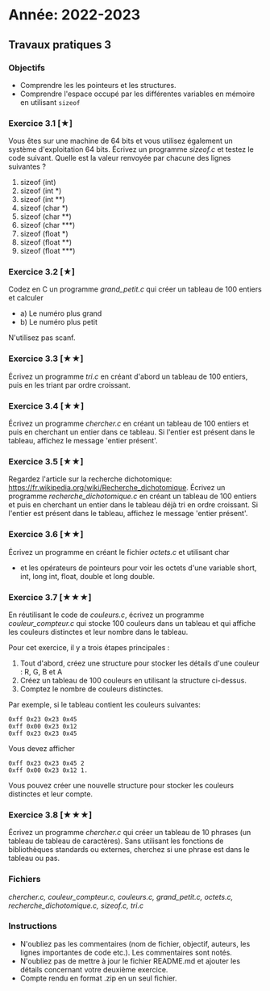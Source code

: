 # Année: 2022-2023

## Travaux pratiques 3

### Objectifs

-   Comprendre les les pointeurs et les structures.
-   Comprendre l'espace occupé par les différentes variables en mémoire en utilisant `sizeof`

### Exercice 3.1 [★]


Vous êtes sur une machine de 64 bits et vous utilisez également un
système d'exploitation 64 bits. Écrivez un programme *sizeof.c* et
testez le code suivant. Quelle est la valeur renvoyée par chacune des
lignes suivantes ?

1.  sizeof (int)
2.  sizeof (int *)
3.  sizeof (int **)
4.  sizeof (char *)
5.  sizeof (char **)
6.  sizeof (char ***)
7.  sizeof (float *)
8.  sizeof (float **)
9.  sizeof (float ***)


### Exercice 3.2 [★]


Codez en C un programme *grand_petit.c* qui créer un tableau de 100
entiers et calculer

-   a) Le numéro plus grand
-   b) Le numéro plus petit

N'utilisez pas scanf.


### Exercice 3.3 [★★]


Écrivez un programme *tri.c* en créant d'abord un tableau de 100
entiers, puis en les triant par ordre croissant.


### Exercice 3.4 [★★]


Écrivez un programme *chercher.c* en créant un tableau de 100 entiers et
puis en cherchant un entier dans ce tableau. Si l'entier est présent
dans le tableau, affichez le message 'entier présent'.


### Exercice 3.5 [★★]


Regardez l'article sur la recherche dichotomique:
<https://fr.wikipedia.org/wiki/Recherche_dichotomique>. Écrivez un
programme *recherche_dichotomique.c* en créant un tableau de 100
entiers et puis en cherchant un entier dans le tableau déjà tri en ordre
croissant. Si l'entier est présent dans le tableau, affichez le message
'entier présent'.


### Exercice 3.6 [★★]


Écrivez un programme en créant le fichier *octets.c* et utilisant char
* et les opérateurs de pointeurs pour voir les octets d'une variable
short, int, long int, float, double et long double.


### Exercice 3.7 [★★★]


En réutilisant le code de *couleurs.c*, écrivez un programme
*couleur_compteur.c* qui stocke 100 couleurs dans un tableau
et qui affiche les couleurs distinctes et leur nombre dans le tableau. 

Pour cet exercice, il y a trois étapes principales :
1. Tout d'abord, créez une structure pour stocker les détails d'une couleur : R, G, B et A
2. Créez un tableau de 100 couleurs en utilisant la structure ci-dessus.
3. Comptez le nombre de couleurs distinctes.

Par exemple, si le tableau contient les couleurs suivantes:

```
0xff 0x23 0x23 0x45              
0xff 0x00 0x23 0x12              
0xff 0x23 0x23 0x45             
```

Vous devez afficher

```              
0xff 0x23 0x23 0x45 2              
0xff 0x00 0x23 0x12 1.             
```

Vous pouvez créer une nouvelle structure pour stocker les couleurs distinctes et leur compte. 

### Exercice 3.8 [★★★]


Écrivez un programme *chercher.c* qui créer un tableau de 10 phrases (un
tableau de tableau de caractères). Sans utilisant les fonctions de
bibliothèques standards ou externes, cherchez si une phrase est dans le
tableau ou pas. 


### Fichiers

*chercher.c, couleur_compteur.c, couleurs.c, grand_petit.c, octets.c,
recherche_dichotomique.c, sizeof.c, tri.c*

### Instructions

-   N'oubliez pas les commentaires (nom de fichier, objectif, auteurs,
    les lignes importantes de code etc.). Les commentaires sont notés.
-   N'oubliez pas de mettre à jour le fichier README.md et ajouter les
    détails concernant votre deuxième exercice.
-   Compte rendu en format .zip en un seul fichier.


